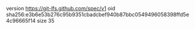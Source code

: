 version https://git-lfs.github.com/spec/v1
oid sha256:e3b6e53b276c95b9351cbadcbef940b87bbc0549496058398ffd5e4c96665f14
size 35
